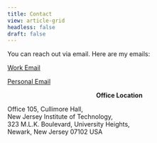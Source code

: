 ```yaml
---
title: Contact
view: article-grid
headless: false
draft: false
---
```


You can reach out via email. Here are my emails:<br />

[Work Email](mailto:aa2894@njit.edu)<br />

[Personal Email](mailto:aatulanurag@gmail.com)

<p align="center"><b>Office Location</b></p> 

<a href="https://maps.app.goo.gl/L7JAsXgcsmoz4rbj7" style="text-decoration: none;">Office 105, Cullimore Hall</a>,<br />
<a href="https://archlib.njit.edu/cullimore-hall" style="text-decoration: none;">New Jersey Institute of Technology</a>,<br />
323 M.L.K. Boulevard, University Heights,<br />
Newark, New Jersey 07102 USA




